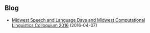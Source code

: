 ## Blog


- [Midwest Speech and Language Days and Midwest Computational Linguistics Colloquium 2016](/posts/midwest-speech-and-language-days-and-midwest-computational-linguistics-colloquium-2016) (2016-04-07)

